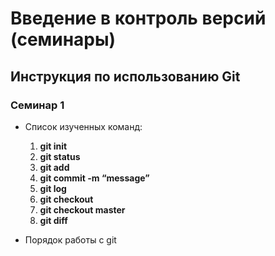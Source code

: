 # Введение в контроль версий (семинары)

## Инструкция по использованию Git

### Семинар 1

+ Список изученных команд:
    1. **git init**  
    2. **git status**
    3. **git add**
    4. **git commit -m “message”**
    5. **git log**
    6. **git checkout**
    7. **git checkout master**
    8. **git diff**

+ Порядок работы с git